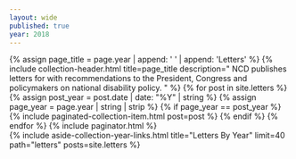```yaml
---
layout: wide
published: true
year: 2018
---
```


<div class="grid-container">
  <div class="grid-row">
    <div class="desktop:grid-col-8 usa-prose padding-right-4">
      {% assign page_title =  page.year | append: ' ' |  append: 'Letters' %}
      {%
        include collection-header.html
        title=page_title
        description="
          NCD publishes letters for with recommendations to the President, Congress
          and policymakers on national disability policy.
        "
      %}
      {% for post in site.letters %}
        {% assign post_year = post.date | date: "%Y" | string %}
        {% assign page_year = page.year | string | strip %}
        {% if page_year == post_year %}
          {%
            include paginated-collection-item.html
            post=post
          %}
        {% endif %}
      {% endfor %}
      <!-- Pagination links -->
      {% include paginator.html %}
    </div>
    {%
      include aside-collection-year-links.html
      title="Letters By Year"
      limit=40
      path="letters"
      posts=site.letters
    %}
  </div>
</div>
